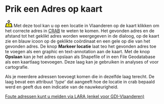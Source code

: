 Prik een Adres op kaart
=======================

![](geopuntReverseCmd.png)  Met deze tool kan u op een locatie in Vlaanderen op de kaart klikken om het correcte adres in [CRAB](http://www.agiv.be/gis/projecten/?catid=34) te weten te komen.
Het gevonden adres en de afstand tot het geklikt adres worden weergegeven in de dialoog, op de kaart zie en blauw icoon op de geklikte coördinaat en een gele op die van het gevonden adres. 
De knop **Markeer locatie** laat teo het gevonden adres toe te voegen als een graphic en text-annotation aan de kaart.
Met de knop **Opslaan** kan je het adres opslaan als Shapefile of in een File Geodatabase als een kaartlaag toevoegen. Deze laag kan je gebruiken in analyses of voor cartografie.

Als je meerdere adressen toevoegt komen die in dezelfde laag terecht. De laag bevat een attribuut '*type*' dat aangeeft hoe de locatie in crab bepaald werd en geeft dus een indicatie van de nauwkeurigheid.

<!-- ![](images/geopunt4qgisReverse.gif "Prik een Adres op kaart") -->

[Foute adressen kunt u melden via LARA (enkel voor GDI-Vlaanderen)](http://crab.agiv.be/Lara) 
